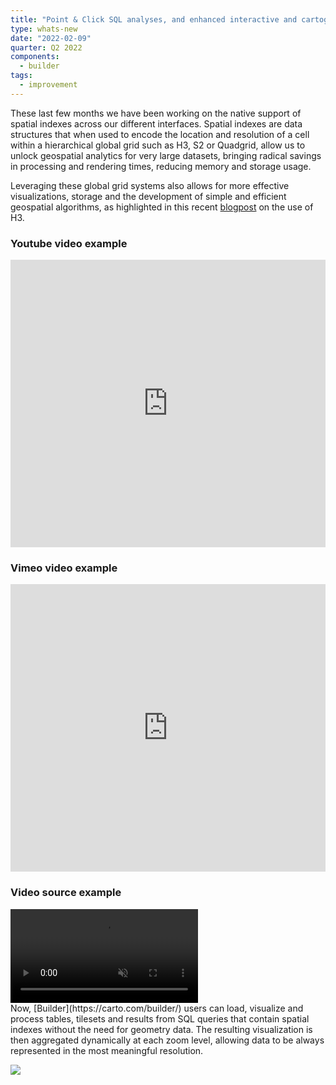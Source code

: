```yaml
---
title: "Point & Click SQL analyses, and enhanced interactive and cartographic capabilities in Builder"
type: whats-new
date: "2022-02-09"
quarter: Q2 2022
components:
  - builder
tags:
  - improvement
---
```



These last few months we have been working on the native support of spatial indexes across our different interfaces. Spatial indexes are data structures that when used to encode the location and resolution of a cell within a hierarchical global grid such as H3, S2 or Quadgrid, allow us to unlock geospatial analytics for very large datasets, bringing radical savings in processing and rendering times, reducing memory and storage usage.

Leveraging these global grid systems also allows for more effective visualizations, storage and the development of simple and efficient geospatial algorithms, as highlighted in this recent [blogpost](https://carto.com/builder/) on the use of H3.

### Youtube video example

<div class='video-wrapper'>
  <iframe width="100%" height="460" src="https://www.youtube.com/embed/hnM0YIDFh0Y" title="Spatial Data Science Conference 2022 is coming to New York!" frameborder="0" allow="accelerometer; autoplay; clipboard-write; encrypted-media; gyroscope; picture-in-picture" allowfullscreen></iframe>
</div>

### Vimeo video example

<div class='video-wrapper'>
  <iframe src="https://player.vimeo.com/video/341588655?h=f074bfdb18&color=c9ff23&title=0&byline=0&portrait=0" width="100%" height="460" frameborder="0" allow="autoplay; fullscreen; picture-in-picture" allowfullscreen></iframe>
</div>


### Video source example

<div class='video-wrapper'>
  <video autoplay loop muted>
    <source src="https://videos.ctfassets.net/xts27qnup0jr/1eNxL2eaUdegvHUPz4RFid/ae2f98f39b65d73ba8d5a8739f13bd2d/CARTO_for_Site_Selection_Demo__US__.mp4" type="video/mp4">
    Your browser does not support the video tag.
  </video>
</div>
Now, [Builder](https://carto.com/builder/) users can load, visualize and process tables, tilesets and results from SQL queries that contain spatial indexes without the need for geometry data. The resulting visualization is then aggregated dynamically at each zoom level, allowing data to be always represented in the most meaningful resolution.

![](/img/cloud-native-workspace/get-started/login.png)
